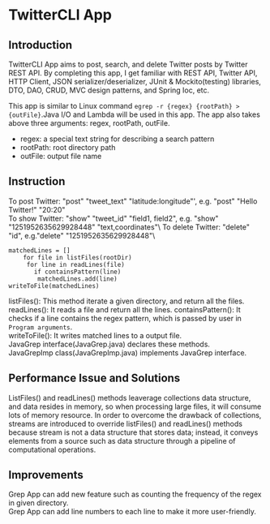 # TwitterCLI App 

## Introduction
TwitterCLI App aims to post, search, and delete Twitter posts by Twitter REST API. By completing this app, I get familiar with REST API, Twitter API, HTTP Client, JSON serializer/deserializer, JUnit & Mockito(testing) libraries, DTO, DAO, CRUD, MVC design patterns, and Spring Ioc, etc.


This app is similar to Linux command `egrep -r {regex} {rootPath} > {outFile}`.Java I/O and Lambda will be used in this app.
The app also takes above three arguments: regex, rootPath, outFile.
+ regex: a special text string for describing a search pattern
+ rootPath: root directory path
+ outFile: output file name

## Instruction
To post Twitter: "post" "tweet_text" "latitude:longitude"', e.g. "post" "Hello Twitter!" "20:20"\
To show Twitter: "show" "tweet_id" "field1, field2", e.g. "show" "1251952635629928448" "text,coordinates"\ 
To delete Twitter: "delete" "id", e.g."delete" "1251952635629928448"\

```
matchedLines = []
    for file in listFiles(rootDir)
     for line in readLines(file)
       if containsPattern(line)
        matchedLines.add(line)
writeToFile(matchedLines)
```

listFiles(): This method iterate a given directory, and return all the files.\
readLines(): It reads a file and return all the lines.
containsPattern(): It checks if a line contains the regex pattern, which is passed by user in `Program arguments`.\
writeToFile(): It writes matched lines to a output file.\
JavaGrep interface(JavaGrep.java) declares these methods.\
JavaGrepImp class(JavaGrepImp.java) implements JavaGrep interface.

## Performance Issue and Solutions
ListFiles() and readLines() methods leaverage collections data structure, and data resides in memory, so when processing large files, it will consume lots of memory resource. In order to overcome the drawback of collections, streams are introduced to override listFiles() and readLines() methods because stream is not a data structure that stores data; instead, it conveys elements from a source such as data structure through a pipeline of computational operations.

## Improvements
Grep App can add new feature such as counting the frequency of the regex in given directory.\
Grep App can add line numbers to each line to make it more user-friendly.

